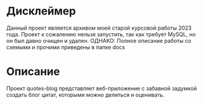 # Дисклеймер
Данный проект является архивом моей старой курсовой работы 2023 года. Проект к сожалению нельзя запустить, так как требует MySQL, но он был давно очищен и удален.
ОДНАКО: Полное описание работы со схемыми и прочими приведены в папке docs
# Описание
Проект quotes-blog представляет веб-приложение с забавной задумкой создать блог цитат, которыми можно делиться и оценивать.
